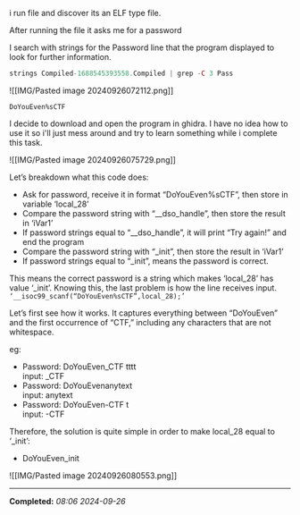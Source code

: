 i run file and discover its an ELF type file. 

After running the file it asks me for a password

I search with strings for the Password line that the program displayed to look for further information.

```php
strings Compiled-1688545393558.Compiled | grep -C 3 Pass
```

![[IMG/Pasted image 20240926072112.png]]

`DoYouEven%sCTF`

I decide to download and open the program in ghidra. I have no idea how to use it so i'll just mess around and try to learn something while i complete this task.

![[IMG/Pasted image 20240926075729.png]]

Let’s breakdown what this code does:

- Ask for password, receive it in format “DoYouEven%sCTF”, then store in variable ‘local_28’
- Compare the password string with “__dso_handle”, then store the result in ‘iVar1’
- If password strings equal to “__dso_handle”, it will print “Try again!” and end the program
- Compare the password string with “_init”, then store the result in ‘iVar1’
- If password strings equal to “_init”, means the password is correct.

This means the correct password is a string which makes ‘local_28’ has value ‘_init’. Knowing this, the last problem is how the line receives input. `‘__isoc99_scanf(“DoYouEven%sCTF”,local_28);’` 

Let’s first see how it works. It captures everything between
“DoYouEven” and the first occurrence of “CTF,” including any characters that are not whitespace.

eg:
- Password: DoYouEven_CTF tttt  
    input: _CTF
- Password: DoYouEvenanytext  
    input: anytext
- Password: DoYouEven-CTF t  
    input: -CTF

Therefore, the solution is quite simple in order to make local_28 equal to ‘_init’:

- DoYouEven_init

![[IMG/Pasted image 20240926080553.png]]

---
**Completed:** _08:06 2024-09-26_

